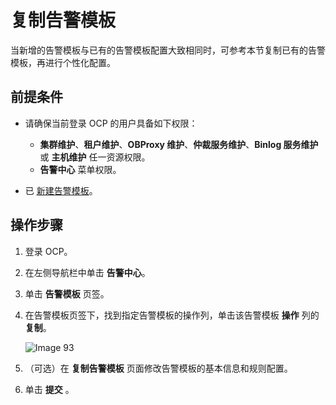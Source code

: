 # 复制告警模板

当新增的告警模板与已有的告警模板配置大致相同时，可参考本节复制已有的告警模板，再进行个性化配置。

## 前提条件

* 请确保当前登录 OCP 的用户具备如下权限：

  * **集群维护**、**租户维护**、**OBProxy 维护**、**仲裁服务维护**、**Binlog 服务维护** 或 **主机维护** 任一资源权限。
  * **告警中心** 菜单权限。

* 已 [新建告警模板](../400.manage-alert-templates/100.create-an-alert-template.md)。

## 操作步骤

1. 登录 OCP。

2. 在左侧导航栏中单击 **告警中心**。

3. 单击 **告警模板** 页签。

4. 在告警模板页签下，找到指定告警模板的操作列，单击该告警模板 **操作** 列的 **复制**。

   ![Image 93](https://obbusiness-private.oss-cn-shanghai.aliyuncs.com/doc/img/ocp/401/%E5%A4%8D%E5%88%B6%E5%91%8A%E8%AD%A6%E6%A8%A1%E6%9D%BF1.png)

5. （可选）在 **复制告警模板** 页面修改告警模板的基本信息和规则配置。

6. 单击 **提交** 。
